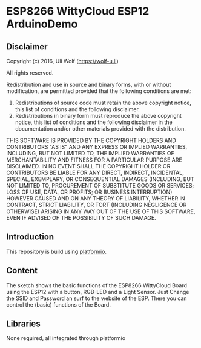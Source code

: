 # ESP8266 WittyCloud ESP12 ArduinoDemo
## Disclaimer
Copyright (c) 2016, Uli Wolf (https://wolf-u.li)

All rights reserved.

Redistribution and use in source and binary forms, with or without modification, are permitted provided that the following conditions are met:

1. Redistributions of source code must retain the above copyright notice, this list of conditions and the following disclaimer.
2. Redistributions in binary form must reproduce the above copyright notice, this list of conditions and the following disclaimer in the documentation and/or other materials provided with the distribution.

THIS SOFTWARE IS PROVIDED BY THE COPYRIGHT HOLDERS AND CONTRIBUTORS "AS IS" AND ANY EXPRESS OR IMPLIED WARRANTIES, INCLUDING, BUT NOT LIMITED TO, THE IMPLIED WARRANTIES OF MERCHANTABILITY AND FITNESS FOR A PARTICULAR PURPOSE ARE DISCLAIMED. IN NO EVENT SHALL THE COPYRIGHT HOLDER OR CONTRIBUTORS BE LIABLE FOR ANY DIRECT, INDIRECT, INCIDENTAL, SPECIAL, EXEMPLARY, OR CONSEQUENTIAL DAMAGES (INCLUDING, BUT NOT LIMITED TO, PROCUREMENT OF SUBSTITUTE GOODS OR SERVICES; LOSS OF USE, DATA, OR PROFITS; OR BUSINESS INTERRUPTION) HOWEVER CAUSED AND ON ANY THEORY OF LIABILITY, WHETHER IN CONTRACT, STRICT LIABILITY, OR TORT (INCLUDING NEGLIGENCE OR OTHERWISE) ARISING IN ANY WAY OUT OF THE USE OF THIS SOFTWARE, EVEN IF ADVISED OF THE POSSIBILITY OF SUCH DAMAGE.

## Introduction
This repository is build using [platformio](http://platformio.org/).

## Content
The sketch shows the basic functions of the ESP8266 WittyCloud Board using the ESP12 with a button, RGB-LED and a Light Sensor. Just Change the SSID and Password an surf to the website of the ESP. There you can control the (basic) functions of the Board.

## Libraries
None required, all integrated through platformio
